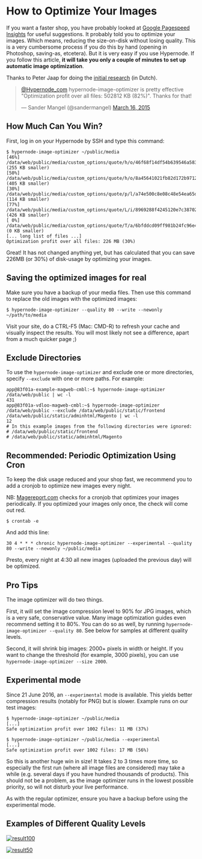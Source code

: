 <!-- source: https://support.hypernode.com/en/best-practices/performance/how-to-optimize-your-images/ -->

# How to Optimize Your Images

If you want a faster shop, you have probably looked at [Google Pagespeed Insights](https://developers.google.com/speed/pagespeed/insights/) for useful suggestions. It probably told you to optimize your images. Which means, reducing the size-on-disk without losing quality. This is a very cumbersome process if you do this by hand (opening in Photoshop, saving-as, etcetera). But it is very easy if you use Hypernode. If you follow this article, **it will take you only a couple of minutes to set up automatic image optimization**.

Thanks to Peter Jaap for doing the [initial research](https://www.byte.nl/blog/afbeeldingen-optimaliseren-magento-bespaart-veel-webruimte/) (in Dutch).

> [@Hypernode_com](https://twitter.com/Hypernode_com) hypernode-image-optimizer is pretty effective "Optimization profit over all files: 502812 KB (82%)". Thanks for that!
>
> — Sander Mangel (@sandermangel) [March 16, 2015](https://twitter.com/sandermangel/status/577459189867528192)

## How Much Can You Win?

First, log in on your Hypernode by SSH and type this command:

```nginx
$ hypernode-image-optimizer ~/public/media
[46%] /data/web/public/media/custom_options/quote/h/o/46f68f14df54b639546a583a942cd7c2.png (255 KB smaller)
[50%] /data/web/public/media/custom_options/quote/h/o/8a45641021fb82d172b9712f6631c49a.png (405 KB smaller)
[30%] /data/web/public/media/custom_options/quote/p/l/a74e500c8e08c48e54ea65d8422bc68e.png (114 KB smaller)
[77%] /data/web/public/media/custom_options/quote/L/i/8969288f4245120e7c3870287cce0ff3.jpg (426 KB smaller)
[ 0%] /data/web/public/media/custom_options/quote/T/a/6bfddcd09ff981b24fc96e442700f2df.png (0 KB smaller)
[... long list of files ...]
Optimization profit over all files: 226 MB (30%)

```

Great! It has not changed anything yet, but has calculated that you can save 226MB (or 30%) of disk-usage by optimizing your images.

## Saving the optimized images for real

Make sure you have a backup of your media files. Then use this command to replace the old images with the optimized images:

```nginx
$ hypernode-image-optimizer --quality 80 --write --newonly ~/path/to/media
```

Visit your site, do a CTRL-F5 (Mac: CMD-R) to refresh your cache and visually inspect the results. You will most likely not see a difference, apart from a much quicker page ;)

## Exclude Directories

To use the `hypernode-image-optimizer` and exclude one or more directories, specify `--exclude` with one or more paths. For example:

```nginx
app@83f01a-example-magweb-cmbl:~$ hypernode-image-optimizer /data/web/public | wc -l
431
app@83f01a-vdloo-magweb-cmbl:~$ hypernode-image-optimizer /data/web/public --exclude /data/web/public/static/frontend /data/web/public/static/adminhtml/Magento | wc -l
12
# In this example images from the following directories were ignored:
# /data/web/public/static/frontend
# /data/web/public/static/adminhtml/Magento

```

## Recommended: Periodic Optimization Using Cron

To keep the disk usage reduced and your shop fast, we recommend you to add a cronjob to optimize new images every night.

NB: [Magereport.com](http://magereport.com) checks for a cronjob that optimizes your images periodically. If you optimized your images only once, the check will come out red.

```nginx
$ crontab -e

```

And add this line:

```nginx
30 4 * * * chronic hypernode-image-optimizer --experimental --quality 80 --write --newonly ~/public/media

```

Presto, every night at 4:30 all new images (uploaded the previous day) will be optimized.

## Pro Tips

The image optimizer will do two things.

First, it will set the image compression level to 90% for JPG images, which is a very safe, conservative value. Many image optimization guides even recommend setting it to 80%. You can do so as well, by running `hypernode-image-optimizer --quality 80`. See below for samples at different quality levels.

Second, it will shrink big images: 2000+ pixels in width or height. If you want to change the threshold (for example, 3000 pixels), you can use `hypernode-image-optimizer --size 2000`.

## Experimental mode

Since 21 June 2016, an `--experimental` mode is available. This yields better compression results (notably for PNG) but is slower. Example runs on our test images:

```nginx
$ hypernode-image-optimizer ~/public/media
[...]
Safe optimization profit over 1002 files: 11 MB (37%)

$ hypernode-image-optimizer ~/public/media --experimental
[...]
Safe optimization profit over 1002 files: 17 MB (56%)

```

So this is another huge win in size! It takes 2 to 3 times more time, so especially the first run (where all image files are considered) may take a while (e.g. several days if you have hundred thousands of products). This should not be a problem, as the image optimizer runs in the lowest possible priority, so will not disturb your live performance.

As with the regular optimizer, ensure you have a backup before using the experimental mode.

## Examples of Different Quality Levels

[![result100](https://s3.amazonaws.com/cdn.freshdesk.com/data/helpdesk/attachments/production/48022287798/original/U4S0eOMYihH2sp0wE2feM67OowgJmjj0Gw.png?1578669560)](https://support.hypernode.com/assets/uploads/result100.png)

[![result50](https://s3.amazonaws.com/cdn.freshdesk.com/data/helpdesk/attachments/production/48022287797/original/vPKSVy2Sc-MTWlhoN0MZyRfAeJpgqFAbAg.png?1578669560)](https://support.hypernode.com/assets/uploads/result50.png)
